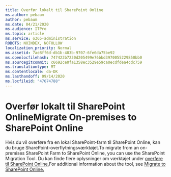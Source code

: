 ```yaml
---
title: Overfør lokalt til SharePoint Online
ms.author: pebaum
author: pebaum
ms.date: 04/21/2020
ms.audience: ITPro
ms.topic: article
ms.service: o365-administration
ROBOTS: NOINDEX, NOFOLLOW
localization_priority: Normal
ms.assetid: 7ae8ff6d-db1b-403b-9707-6fe6da75be92
ms.openlocfilehash: 747422b7230d205499e76bbd3970055229850bb0
ms.sourcegitcommit: c6692ce0fa1358ec3529e59ca0ecdfdea4cdc759
ms.translationtype: MT
ms.contentlocale: da-DK
ms.lasthandoff: 09/14/2020
ms.locfileid: "47674788"
---
```

# <a name="migrate-on-premises-to-sharepoint-online"></a><span data-ttu-id="26ebd-102">Overfør lokalt til SharePoint Online</span><span class="sxs-lookup"><span data-stu-id="26ebd-102">Migrate On-premises to SharePoint Online</span></span>

<span data-ttu-id="26ebd-103">Hvis du vil overføre fra en lokal SharePoint-farm til SharePoint Online, kan du bruge SharePoint-overflytningsværktøjet.</span><span class="sxs-lookup"><span data-stu-id="26ebd-103">To migrate from an on-premises SharePoint Farm to SharePoint Online, you can use the SharePoint Migration Tool.</span></span> <span data-ttu-id="26ebd-104">Du kan finde flere oplysninger om værktøjet under [overføre til SharePoint Online.](https://go.microsoft.com/fwlink/?linkid=2019574)</span><span class="sxs-lookup"><span data-stu-id="26ebd-104">For additional information about the tool, see [Migrate to SharePoint Online.](https://go.microsoft.com/fwlink/?linkid=2019574)</span></span>
  

